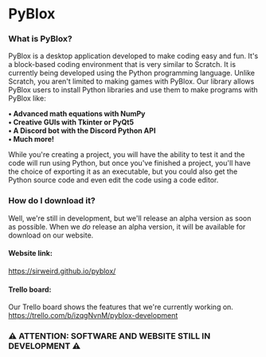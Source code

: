 # PyBlox

### What is PyBlox?
PyBlox is a desktop application developed to make coding easy and fun. It's a block-based coding environment that is very similar to Scratch. It is currently being developed using the Python programming language. Unlike Scratch, you aren't limited to making games with PyBlox. Our library allows PyBlox users to install Python libraries and use them to make programs with PyBlox like:  
  
**• Advanced math equations with NumPy**  
**• Creative GUIs with Tkinter or PyQt5**  
**• A Discord bot with the Discord Python API**  
**• Much more!**  

While you're creating a project, you will have the ability to test it and the code will run using Python, but once you've finished a project, you'll have the choice of exporting it as an executable, but you could also get the Python source code and even edit the code using a code editor.

### How do I download it?
Well, we're still in development, but we'll release an alpha version as soon as possible. When we *do* release an alpha version, it will be available for download on our website.

#### Website link:
https://sirweird.github.io/pyblox/  

#### Trello board:
Our Trello board shows the features that we're currently working on.  
https://trello.com/b/izqgNvnM/pyblox-development

### ⚠️ ATTENTION: SOFTWARE AND WEBSITE STILL IN DEVELOPMENT ⚠️
